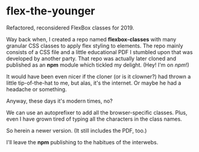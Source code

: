 # flex-the-younger
Refactored, reconsidered FlexBox classes for 2019.


Way back when, I created a repo named **flexbox-classes** with many granular CSS classes to apply flex styling to elements. The repo mainly consists of a CSS file and a little educational PDF I stumbled upon that was developed by another party.  That repo was actually later cloned and published as an **npm** module which tickled my delight. (Hey! I'm on _npm_!)

It would have been even nicer if the cloner (or is it clowner?) had thrown a little tip-of-the-hat to me, but alas, it's the internet. Or maybe he had a headache or something.

Anyway, these days it's modern times, no?  

We can use an autoprefixer to add all the browser-specific classes. Plus, even I have grown tired of typing all the characters in the class names.

So herein a newer version. (It still includes the PDF, too.)

I'll leave the **npm** publishing to the habitues of the interwebs.

